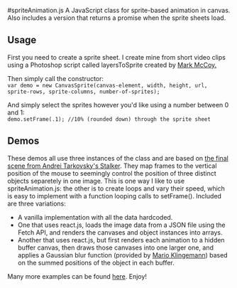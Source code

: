 #spriteAnimation.js
A JavaScript class for sprite-based animation in canvas.   
Also includes a version that returns a promise when the sprite sheets load.
## Usage
First you need to create a sprite sheet. I create mine from short video clips using a Photoshop script called layersToSprite created by [Mark McCoy.](http://www.garagegames.com/community/blogs/view/11527) 

Then simply call the constructor:  
`var demo = new CanvasSprite(canvas-element, width, height, url, sprite-rows, sprite-columns, number-of-sprites);` 

And simply select the sprites however you'd like using a number between 0 and 1:  
`demo.setFrame(.1); //10% (rounded down) through the sprite sheet`
## Demos
These demos all use three instances of the class and are based on [the final scene from Andrei Tarkovsky's Stalker](https://www.youtube.com/watch?v=dNiVFCWMrqI). They map frames to the vertical position of the mouse to seemingly control the position of three distinct objects separetely in one image. This is one way I like to use spriteAnimation.js: the other is to create loops and vary their speed, which is easy to implement with a function looping calls to setFrame(). Included are three variations: 
* A vanilla implementation with all the data hardcoded.
* One that uses react.js, loads the image data from a JSON file using the Fetch API, and renders the canvases and object instances into arrays.
* Another that uses react.js, but first renders each animation to a hidden buffer canvas, then draws those canvases into one larger one, and applies a Gaussian blur function (provided by [Mario Klingemann](http://www.quasimondo.com/StackBlurForCanvas/StackBlurDemo.html)) based on the summed positions of the object in each buffer.

Many more examples can be found [here](http://repeaters.tumblr.com). Enjoy!
